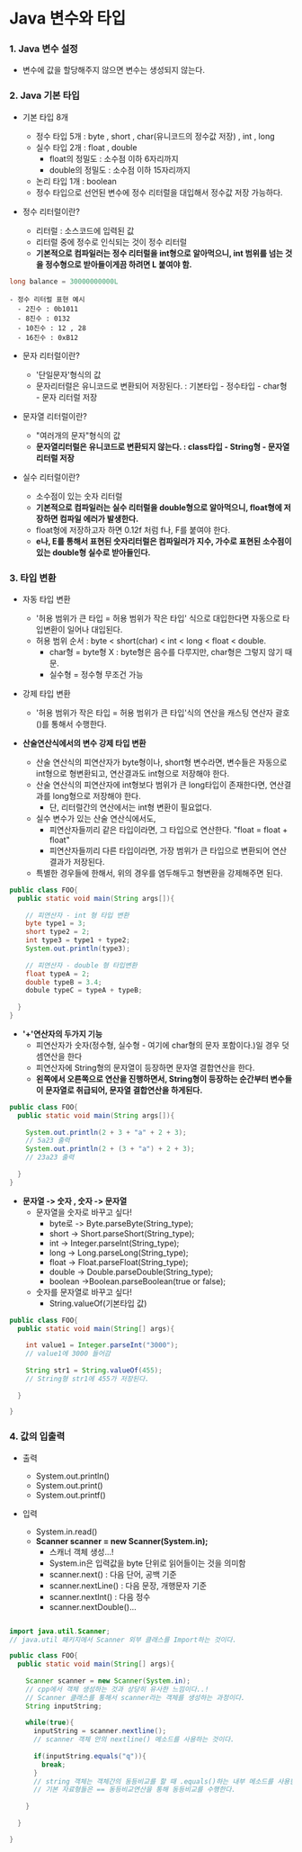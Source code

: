 # Java 변수와 타입


### 1. Java 변수 설정

  - 변수에 값을 할당해주지 않으면 변수는 생성되지 않는다.
  
### 2. Java 기본 타입

  - 기본 타입 8개
    - 정수 타입 5개 : byte , short , char(유니코드의 정수값 저장) , int , long
    - 실수 타입 2개 : float , double
      - float의 정밀도 : 소수점 이하 6자리까지
      - double의 정밀도 : 소수점 이하 15자리까지
    - 논리 타입 1개 : boolean
    - 정수 타입으로 선언된 변수에 정수 리터럴을 대입해서 정수값 저장 가능하다.
    
  - 정수 리터럴이란?
    - 리터럴 : 소스코드에 입력된 값
    - 리터럴 중에 정수로 인식되는 것이 정수 리터럴
    - **기본적으로 컴파일러는 정수 리터럴을 int형으로 알아먹으니, int 범위를 넘는 것을 정수형으로 받아들이게끔 하려면 L 붙여야 함.**
    
```java
long balance = 30000000000L
```
    - 정수 리터럴 표현 예시
      - 2진수 : 0b1011
      - 8진수 : 0132
      - 10진수 : 12 , 28
      - 16진수 : 0xB12
      
  - 문자 리터럴이란?
    - '단일문자'형식의 값
    - 문자리터럴은 유니코드로 변환되어 저장된다. : 기본타입 - 정수타입 - char형 - 문자 리터럴 저장
    
  - 문자열 리터럴이란?
    - "여러개의 문자"형식의 값
    - **문자열리터럴은 유니코드로 변환되지 않는다. : class타입 - String형 - 문자열 리터럴 저장**
    
  - 실수 리터럴이란?
    - 소수점이 있는 숫자 리터럴
    - **기본적으로 컴파일러는 실수 리터럴을 double형으로 알아먹으니, float형에 저장하면 컴파일 에러가 발생한다.**
    - float형에 저장하고자 하면 0.12f 처럼 f나, F를 붙여야 한다.
    - **e나, E를 통해서 표현된 숫자리터럴은 컴파일러가 지수, 가수로 표현된 소수점이 있는 double형 실수로 받아들인다.**
    
### 3. 타입 변환

  - 자동 타입 변환
    - '허용 범위가 큰 타입 = 허용 범위가 작은 타입' 식으로 대입한다면 자동으로 타입변환이 일어나 대입된다.
    - 허용 범위 순서 : byte < short(char) < int < long < float < double.
      - char형 = byte형 X : byte형은 음수를 다루지만, char형은 그렇지 않기 때문.
      - 실수형 = 정수형 무조건 가능
     
  - 강제 타입 변환
    - '허용 범위가 작은 타입 = 허용 범위가 큰 타입'식의 연산을 캐스팅 연산자 괄호()를 통해서 수행한다.
  
  - **산술연산식에서의 변수 강제 타입 변환**
    - 산술 연산식의 피연산자가 byte형이나, short형 변수라면, 변수들은 자동으로 int형으로 형변환되고, 연산결과도 int형으로 저장해야 한다.
    - 산술 연산식의 피연산자에 int형보다 범위가 큰 long타입이 존재한다면, 연산결과를 long형으로 저장해야 한다.
      - 단, 리터럴간의 연산에서는 int형 변환이 필요없다.
    - 실수 변수가 있는 산술 연산식에서도,
      - 피연산자들끼리 같은 타입이라면, 그 타입으로 연산한다. "float = float + float"
      - 피연산자들끼리 다른 타입이라면, 가장 범위가 큰 타입으로 변환되어 연산결과가 저장된다.
    - 특별한 경우들에 한해서, 위의 경우를 염두해두고 형변환을 강제해주면 된다.
    
```java
public class FOO{
  public static void main(String args[]){
    
    // 피연산자 - int 형 타입 변환
    byte type1 = 3;
    short type2 = 2;
    int type3 = type1 + type2;
    System.out.println(type3);
    
    // 피연산자 - double 형 타입변환
    float typeA = 2;
    double typeB = 3.4;
    dobule typeC = typeA + typeB;
    
  }
}
```
  
  - **'+'연산자의 두가지 기능**
    - 피연산자가 숫자(정수형, 실수형 - 여기에 char형의 문자 포함이다.)일 경우 덧셈연산을 한다
    - 피연산자에 String형의 문자열이 등장하면 문자열 결합연산을 한다.
    - **왼쪽에서 오른쪽으로 연산을 진행하면서, String형이 등장하는 순간부터 변수들이 문자열로 취급되어, 문자열 결합연산을 하게된다.**

```java
public class FOO{
  public static void main(String args[]){
    
    System.out.println(2 + 3 + "a" + 2 + 3);
    // 5a23 출력
    System.out.println(2 + (3 + "a") + 2 + 3);
    // 23a23 출력
    
  }
}
```
  
  - **문자열 -> 숫자 , 숫자 -> 문자열**
    - 문자열을 숫자로 바꾸고 싶다!
      - byte로 -> Byte.parseByte(String_type);
      - short -> Short.parseShort(String_type);
      - int -> Integer.parseInt(String_type);
      - long -> Long.parseLong(String_type);
      - float -> Float.parseFloat(String_type);
      - double -> Double.parseDouble(String_type);
      - boolean ->Boolean.parseBoolean(true or false);
    - 숫자를 문자열로 바꾸고 싶다!
      - String.valueOf(기본타입 값)

```java
public class FOO{
  public static void main(String[] args){
  
    int value1 = Integer.parseInt("3000");
    // value1에 3000 들어감
    
    String str1 = String.valueOf(455);
    // String형 str1에 455가 저장된다.
    
  }

}
```

### 4. 값의 입출력

 - 출력
   - System.out.println()
   - System.out.print()
   - System.out.printf()
   
 - 입력
   - System.in.read()
   - **Scanner scanner = new Scanner(System.in);**
     - 스캐너 객체 생성...!
     - System.in은 입력값을 byte 단위로 읽어들이는 것을 의미함
     - scanner.next() : 다음 단어, 공백 기준
     - scanner.nextLine() : 다음 문장, 개행문자 기준
     - scanner.nextInt() : 다음 정수
     - scanner.nextDouble()...

```java

import java.util.Scanner;
// java.util 패키지에서 Scanner 외부 클래스를 Import하는 것이다.

public class FOO{
  public static void main(String[] args){
  
    Scanner scanner = new Scanner(System.in);
    // cpp에서 객체 생성하는 것과 상당히 유사한 느낌이다..!
    // Scanner 클래스를 통해서 scanner라는 객체를 생성하는 과정이다.
    String inputString;
    
    while(true){
      inputString = scanner.nextline();
      // scanner 객체 안의 nextline() 메소드를 사용하는 것이다.
      
      if(inputString.equals("q")){
        break;
      }
      // string 객체는 객체간의 동등비교를 할 때 .equals()하는 내부 메소드를 사용한다.
      // 기본 자료형들은 == 동등비교연산을 통해 동등비교를 수행한다.
      
    }
  
  }

}
```
  
  
  
  
  
